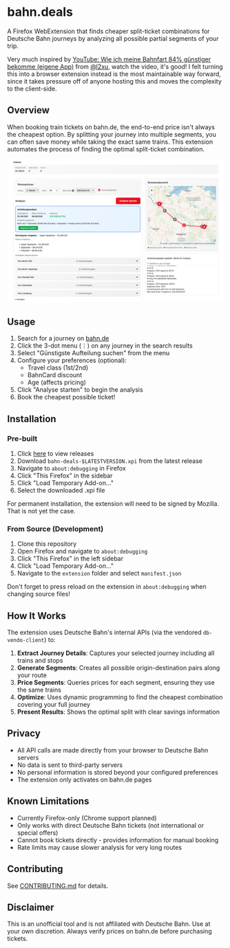 # bahn.deals

A Firefox WebExtension that finds cheaper split-ticket combinations for Deutsche Bahn journeys by analyzing all possible partial segments of your trip.

Very much inspired by [YouTube: Wie ich meine Bahnfart 84% günstiger bekomme (eigene App)](https://www.youtube.com/watch?v=SxKtI8f5QTU) from [@l2xu](https://github.com/l2xu), watch the video, it's good!
I felt turning this into a browser extension instead is the most maintainable way forward, since it takes pressure off of anyone hosting this and moves the complexity to the client-side.

## Overview

When booking train tickets on bahn.de, the end-to-end price isn't always the cheapest option. By splitting your journey into multiple segments, you can often save money while taking the exact same trains. This extension automates the process of finding the optimal split-ticket combination.

![screenshot](images/screenshot.png)

## Usage

1. Search for a journey on [bahn.de](https://www.bahn.de)
2. Click the 3-dot menu (⋮) on any journey in the search results
3. Select "Günstigste Aufteilung suchen" from the menu
4. Configure your preferences (optional):
   - Travel class (1st/2nd)
   - BahnCard discount
   - Age (affects pricing)
5. Click "Analyse starten" to begin the analysis
6. Book the cheapest possible ticket!

## Installation

### Pre-built

1. Click [here](https://github.com/kiliankoe/bahn.deals/releases) to view releases
2. Download `bahn-deals-$LATESTVERSION.xpi` from the latest release
3. Navigate to `about:debugging` in Firefox
4. Click "This Firefox" in the sidebar
5. Click "Load Temporary Add-on..."
6. Select the downloaded .xpi file

For permanent installation, the extension will need to be signed by Mozilla. That is not yet the case.

### From Source (Development)

1. Clone this repository
2. Open Firefox and navigate to `about:debugging`
3. Click "This Firefox" in the left sidebar
4. Click "Load Temporary Add-on..."
5. Navigate to the `extension` folder and select `manifest.json`

Don't forget to press reload on the extension in `about:debugging` when changing source files!

## How It Works

The extension uses Deutsche Bahn's internal APIs (via the vendored `db-vendo-client`) to:

1. **Extract Journey Details**: Captures your selected journey including all trains and stops
2. **Generate Segments**: Creates all possible origin-destination pairs along your route
3. **Price Segments**: Queries prices for each segment, ensuring they use the same trains
4. **Optimize**: Uses dynamic programming to find the cheapest combination covering your full journey
5. **Present Results**: Shows the optimal split with clear savings information

## Privacy

- All API calls are made directly from your browser to Deutsche Bahn servers
- No data is sent to third-party servers
- No personal information is stored beyond your configured preferences
- The extension only activates on bahn.de pages

## Known Limitations

- Currently Firefox-only (Chrome support planned)
- Only works with direct Deutsche Bahn tickets (not international or special offers)
- Cannot book tickets directly - provides information for manual booking
- Rate limits may cause slower analysis for very long routes

## Contributing

See [CONTRIBUTING.md](CONTRIBUTING.md) for details.

## Disclaimer

This is an unofficial tool and is not affiliated with Deutsche Bahn. Use at your own discretion. Always verify prices on bahn.de before purchasing tickets.
